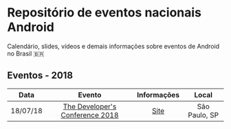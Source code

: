 # Repositório de eventos nacionais Android

Calendário, slides, vídeos e demais informações sobre eventos de Android no Brasil 🇧🇷

## Eventos - 2018
Data | Evento | Informações | Local
:----: | :------: | :-----: | :-----:
18/07/18 | [The Developer's Conference 2018](https://github.com/androiddevbr/eventos/blob/master/events/tdc-2018.md) | [Site](http://www.thedevelopersconference.com.br/tdc/2018/saopaulo/trilha-android-2) | São Paulo, SP
